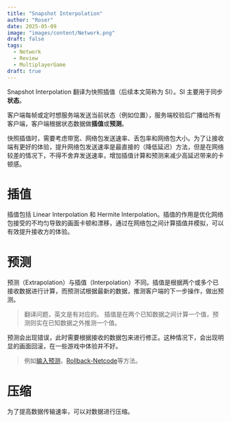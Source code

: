 ```yaml
---
title: "Snapshot Interpolation"
author: "Roser"
date: 2025-05-09
image: "images/content/Network.png"
draft: false
tags:
  - Network
  - Review
  - MultiplayerGame
draft: true
---
```

Snapshot Interpolation 翻译为快照插值（后续本文简称为 SI）。SI 主要用于同步**状态**。

客户端每帧或定时想服务端发送当前状态（例如位置），服务端校验后广播给所有客户端，客户端根据状态数据做**插值**或**预测**。

快照插值时，需要考虑带宽、网络包发送速率、丢包率和网络包大小。为了让接收端有更好的体验，提升网络包发送速率是最直接的（降低延迟）方法，但是在网络较差的情况下，不得不舍弃发送速率，增加插值计算和预测来减少高延迟带来的卡顿感。
# 插值

插值包括 Linear Interpolation 和 Hermite Interpolation。插值的作用是优化网络包接受的不均匀导致的画面卡顿和漂移，通过在网络包之间计算插值并模拟，可以有效提升接收方的体验。
# 预测

预测（Extrapolation）与插值（Interpolation）不同。插值是根据两个或多个已接收数据进行计算，而预测试根据最新的数据，推测客户端的下一步操作，做出预测。

> 翻译问题，英文是有对应的。
> 插值是在两个已知数据之间计算一个值，预测则实在已知数据之外推测一个值。

预测会出现错误，此时需要根据接收的数据包来进行修正。这种情况下，会出现明显的画面回滚，在一些游戏中体验并不好。

> 例如[输入预测](../输入预测)，[Rollback-Netcode](../Rollback-Netcode)等方法。
# 压缩

为了提高数据传输速率，可以对数据进行压缩。